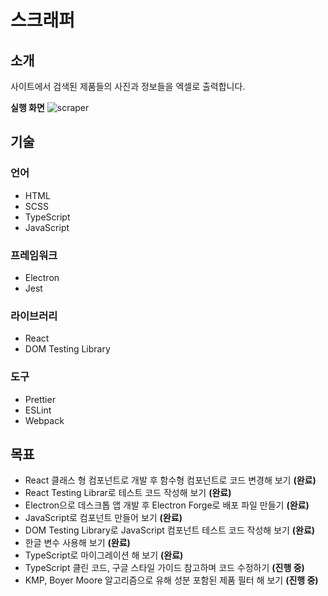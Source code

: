 # 스크래퍼

## 소개
사이트에서 검색된 제품들의 사진과 정보들을 엑셀로 출력합니다.

**실행 화면**
![scraper](https://user-images.githubusercontent.com/71337000/136776364-b304176a-22f7-4d0c-b3e3-f0167a5fa459.gif)
> 

## 기술
### 언어
+ HTML
+ SCSS
+ TypeScript
+ JavaScript

### 프레임워크
+ Electron
+ Jest

### 라이브러리
+ React
+ DOM Testing Library

### 도구
+ Prettier
+ ESLint
+ Webpack

## 목표
+ React 클래스 형 컴포넌트로 개발 후 함수형 컴포넌트로 코드 변경해 보기 **(완료)**
+ React Testing Librar로 테스트 코드 작성해 보기 **(완료)**
+ Electron으로 데스크톱 앱 개발 후 Electron Forge로 배포 파일 만들기 **(완료)**
+ JavaScript로 컴포넌트 만들어 보기 **(완료)**
+ DOM Testing Library로 JavaScript 컴포넌트 테스트 코드 작성해 보기 **(완료)**
+ 한글 변수 사용해 보기 **(완료)**
+ TypeScript로 마이그레이션 해 보기 **(완료)**
+ TypeScript 클린 코드, 구글 스타일 가이드 참고하며 코드 수정하기 **(진행 중)**
+ KMP, Boyer Moore 알고리즘으로 유해 성분 포함된 제품 필터 해 보기 **(진행 중)**
